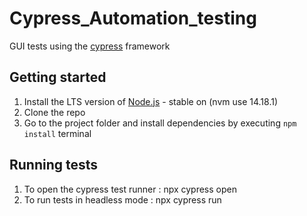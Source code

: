 # Cypress_Automation_testing

 GUI tests using the [cypress](http://cypress.io) framework

## Getting started
1. Install the LTS version of [Node.js](https://nodejs.org) - stable on (nvm use 14.18.1)
2. Clone the repo
3. Go to the project folder and install dependencies by executing `npm install` terminal

## Running tests

1. To open the cypress test runner : npx cypress open 
2. To run tests in headless mode : npx cypress run
